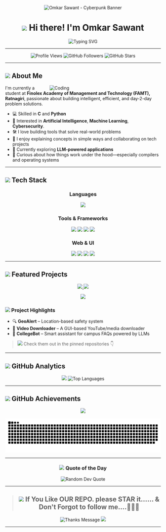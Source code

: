 <p align="center">
  <img src="banner.html" alt="Omkar Sawant - Cyberpunk Banner" />
</p>

<div align="center">

# <img src="https://raw.githubusercontent.com/MartinHeinz/MartinHeinz/master/wave.gif" width="30px"> Hi there! I'm Omkar Sawant

<img src="https://readme-typing-svg.herokuapp.com?font=Fira+Code&size=24&duration=3000&pause=1000&color=00F7FF&center=true&vCenter=true&width=600&lines=%F0%9F%8E%93+Aspiring+Software+Engineer;%F0%9F%94%AC+AI+%26+ML+Enthusiast;%F0%9F%8C%90+Cybersecurity+Explorer" alt="Typing SVG" />

</div>

---

<div align="center">
  <img src="https://komarev.com/ghpvc/?username=OMI-KALIX&style=for-the-badge&color=00F7FF" alt="Profile Views"/>
  <img src="https://img.shields.io/github/followers/OMI-KALIX?label=Followers&style=for-the-badge&color=FF00FF" alt="GitHub Followers" />
  <img src="https://img.shields.io/github/stars/OMI-KALIX?label=Stars&style=for-the-badge&color=00F7FF" alt="GitHub Stars" />
</div>

---

## <img src="https://media.giphy.com/media/VgCDAzcKvsR6OM0uWg/giphy.gif" width="50"> About Me

<img align="right" alt="Coding" width="360" src="https://cdn.dribbble.com/users/1162077/screenshots/3848914/programmer.gif">

I'm currently a student at **Finolex Academy of Management and Technology (FAMT), Ratnagiri**, passionate about building intelligent, efficient, and day-2-day problem solutions.

- 💻 Skilled in **C** and **Python**
- 🧠 Interested in **Artificial Intelligence**, **Machine Learning**, **Cybersecurity**.
- 🛠️ I love building tools that solve real-world problems
- 💬 I enjoy explaining concepts in simple ways and collaborating on tech projects
- 🌱 Currently exploring **LLM-powered applications**
- 🧩 Curious about how things work under the hood—especially compilers and operating systems

---

## <img src="https://media2.giphy.com/media/QssGEmpkyEOhBCb7e1/giphy.gif" width="32"> Tech Stack

<div align="center">

### **Languages**
<img src="https://skillicons.dev/icons?i=c,cpp,python&theme=dark" />

### **Tools & Frameworks**

<p>
  <img src="https://img.shields.io/badge/-NumPy-013243?style=for-the-badge&logo=numpy&logoColor=white" />
  <img src="https://img.shields.io/badge/-pandas-150458?style=for-the-badge&logo=pandas&logoColor=white" />
  <img src="https://img.shields.io/badge/-SQLite-003B57?style=for-the-badge&logo=sqlite&logoColor=white" />
  <img src="https://img.shields.io/badge/-Matplotlib-11557C?style=for-the-badge&logo=matplotlib&logoColor=white" />
</p>

### **Web & UI**

<p>
  <img src="https://img.shields.io/badge/-Streamlit-FF4B4B?style=for-the-badge&logo=streamlit&logoColor=white" />
  <img src="https://img.shields.io/badge/-Tkinter-4B8BBE?style=for-the-badge&logo=python&logoColor=white" />
  <img src="https://img.shields.io/badge/-HTML5-E34F26?style=for-the-badge&logo=html5&logoColor=white" />
  <img src="https://img.shields.io/badge/-CSS3-1572B6?style=for-the-badge&logo=css3&logoColor=white" />
</p>

</div>

---

## <img src="https://media.giphy.com/media/LnQjpWaON8nhr21vNW/giphy.gif" width="35"> Featured Projects

<div align="center">

<p align="center">
  <a href="https://github.com/OMI-KALIX/GEO-ALERT-APP">
    <img src="https://github-readme-stats.vercel.app/api/pin/?username=OMI-KALIX&repo=GEO-ALERT-APP&theme=radical&hide_border=true&bg_color=0D1117&title_color=FF00FF&text_color=00F7FF" />
  </a>
  <a href="https://github.com/OMI-KALIX/YT-DOWNLOADER">
    <img src="https://github-readme-stats.vercel.app/api/pin/?username=OMI-KALIX&repo=YT-DOWNLOADER&theme=radical&hide_border=true&bg_color=0D1117&title_color=FF00FF&text_color=00F7FF" />
  </a>
</p>

<p align="center">
  <a href="https://github.com/OMI-KALIX/college_bot">
    <img src="https://github-readme-stats.vercel.app/api/pin/?username=OMI-KALIX&repo=college_bot&theme=radical&hide_border=true&bg_color=0D1117&title_color=FF00FF&text_color=00F7FF" />
  </a>
</p>

</div>

### <img src="https://media.giphy.com/media/WFZvB7VIXBgiz3oDXE/giphy.gif" width="30"> Project Highlights

- 🔍 **GeoAlert** – Location-based safety system  
- 🎥 **Video Downloader** – A GUI-based YouTube/media downloader  
- 🤖 **CollegeBot** – Smart assistant for campus FAQs powered by LLMs  

> <img src="https://media.giphy.com/media/12oufCB0MyZ1Go/giphy.gif" width="20"> Check them out in the pinned repositories 👇

---

## <img src="https://media.giphy.com/media/iY8CRBdQXODJSCERIr/giphy.gif" width="35"> GitHub Analytics

<div align="center">

<!-- Languages chart already placed above; GitHub Stats & Streak below -->
<p align="center">
  <img src="https://github-readme-stats.vercel.app/api?username=OMI-KALIX&show_icons=true&theme=radical&hide_border=true&bg_color=0D1117&title_color=FF00FF&icon_color=00F7FF" height="165"/>
 <img src="https://github-readme-stats.vercel.app/api/top-langs/?username=OMI-KALIX&layout=compact&theme=radical" alt="Top Languages" />
</p>

</div>

---

## <img src="https://media.giphy.com/media/W5eoZHPpUx9sapR0eu/giphy.gif" width="30px"> GitHub Achievements

<div align="center">

<!-- GitHub Trophies -->
<p align="center">
  <img src="https://github-profile-trophy.vercel.app/?username=OMI-KALIX&theme=radical&no-frame=true&row=1&column=6" />
</p>

<!-- Contribution Snake Animation (canonical raw link) -->
<p align="center">
  <picture>
    <source media="(prefers-color-scheme: dark)" srcset="https://raw.githubusercontent.com/Platane/snk/output/github-contribution-grid-snake.svg">
    <source media="(prefers-color-scheme: light)" srcset="https://raw.githubusercontent.com/Platane/snk/output/github-contribution-grid-snake.svg">
    <img alt="github contribution grid snake animation" src="https://raw.githubusercontent.com/Platane/snk/output/github-contribution-grid-snake.svg" />
  </picture>
</p>

</div>

---

<div align="center">

### <img src="https://media.giphy.com/media/mGcNjsfWAjY5AEZNw6/giphy.gif" width="50"> Quote of the Day

<img src="https://quotes-github-readme.vercel.app/api?type=horizontal&theme=radical" alt="Random Dev Quote" />

</div>

---

<div align="center">

> ## <img src="https://raw.githubusercontent.com/MartinHeinz/MartinHeinz/master/wave.gif" width="30px"> If You Like OUR REPO. please STAR it...... & Don't Forgot to follow me....🫡😁🤗

<img src="https://readme-typing-svg.herokuapp.com?font=Fira+Code&size=20&duration=3000&pause=1000&color=00F7FF&center=true&vCenter=true&width=600&lines=Thanks+for+visiting+my+profile!;Let's+build+something+cool+together+%F0%9F%9A%80" alt="Thanks Message" />

<img src="https://capsule-render.vercel.app/api?type=waving&color=gradient&customColorList=6,11,20&height=120&section=footer&animation=twinkling" />

</div>

---

